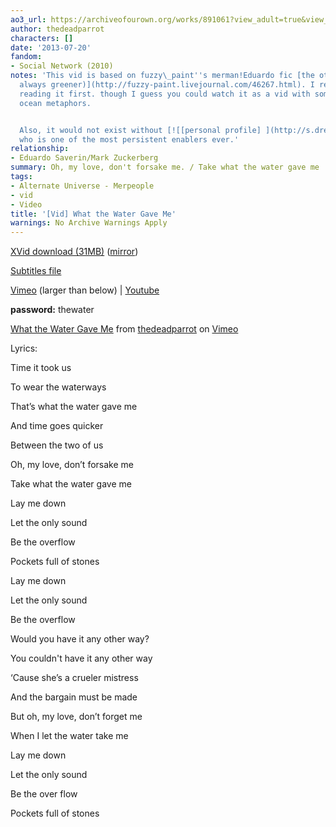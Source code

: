 ```yaml
---
ao3_url: https://archiveofourown.org/works/891061?view_adult=true&view_full_work=true
author: thedeadparrot
characters: []
date: '2013-07-20'
fandom:
- Social Network (2010)
notes: 'This vid is based on fuzzy\_paint''s merman!Eduardo fic [the other side (is
  always greener)](http://fuzzy-paint.livejournal.com/46267.html). I really do recommend
  reading it first. though I guess you could watch it as a vid with some very strange
  ocean metaphors.


  Also, it would not exist without [![[personal profile] ](http://s.dreamwidth.org/img/silk/identity/user.png)](http://merisunshine36.dreamwidth.org/profile)**merisunshine36**,
  who is one of the most persistent enablers ever.'
relationship:
- Eduardo Saverin/Mark Zuckerberg
summary: Oh, my love, don't forsake me. / Take what the water gave me
tags:
- Alternate Universe - Merpeople
- vid
- Video
title: '[Vid] What the Water Gave Me'
warnings: No Archive Warnings Apply
---
```


[XVid download (31MB)](http://dl.dropbox.com/u/2436187/vids/whatthewatergaveme.avi) ([mirror](http://www.sendspace.com/file/ciodp8))  

[Subtitles file](http://dl.dropbox.com/u/2436187/vids/whatthewatergaveme.srt)  

[Vimeo](http://vimeo.com/29815531) (larger than below) | [Youtube](https://www.youtube.com/watch?v=5F5Tvs0PSOI)

**password:** thewater





[What the Water Gave Me](http://vimeo.com/29815531) from [thedeadparrot](http://vimeo.com/user1387889) on [Vimeo](https://vimeo.com)

Lyrics:

Time it took us  

To wear the waterways  

That’s what the water gave me  

And time goes quicker  

Between the two of us  

Oh, my love, don’t forsake me  

Take what the water gave me

Lay me down  

Let the only sound  

Be the overflow  

Pockets full of stones

Lay me down  

Let the only sound  

Be the overflow

Would you have it any other way?  

You couldn't have it any other way  

‘Cause she’s a crueler mistress  

And the bargain must be made  

But oh, my love, don’t forget me  

When I let the water take me

Lay me down  

Let the only sound  

Be the over flow  

Pockets full of stones